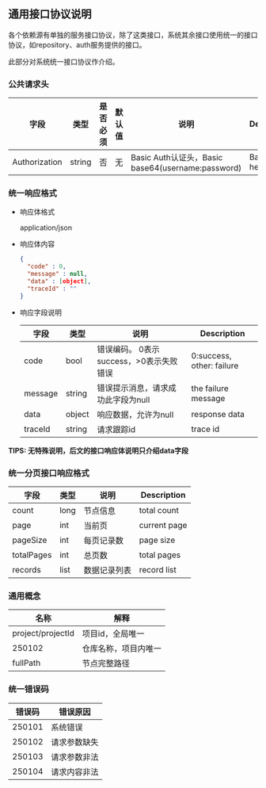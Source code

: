## 通用接口协议说明

各个依赖源有单独的服务接口协议，除了这类接口，系统其余接口使用统一的接口协议，如repository、auth服务提供的接口。

此部分对系统统一接口协议作介绍。

### 公共请求头

| 字段          | 类型   | 是否必须 | 默认值 | 说明                                              | Description       |
| ------------- | ------ | -------- | ------ | ------------------------------------------------- | ----------------- |
| Authorization | string | 否       | 无     | Basic Auth认证头，Basic base64(username:password) | Basic Auth header |

### 统一响应格式

- 响应体格式

  application/json

- 响应体内容

  ```json
  {
    "code" : 0,
    "message" : null,
    "data" : [object],
    "traceId" : ""
  }
  ```

- 响应字段说明

  | 字段    | 类型   | 说明                                    | Description               |
  | ------- | ------ | --------------------------------------- | ------------------------- |
  | code    | bool   | 错误编码。 0表示success，>0表示失败错误 | 0:success, other: failure |
  | message | string | 错误提示消息，请求成功此字段为null      | the failure message       |
  | data    | object | 响应数据，允许为null                    | response data             |
  | traceId | string | 请求跟踪id                              | trace id                  |


**TIPS: 无特殊说明，后文的接口响应体说明只介绍data字段**

### 统一分页接口响应格式

| 字段       | 类型 | 说明         | Description  |
| ---------- | ---- | ------------ | ------------ |
| count      | long | 节点信息     | total count  |
| page       | int  | 当前页       | current page |
| pageSize   | int  | 每页记录数   | page size    |
| totalPages | int  | 总页数       | total pages  |
| records    | list | 数据记录列表 | record list  |

### 通用概念

| 名称              | 解释                 |
| ----------------- | -------------------- |
| project/projectId | 项目id，全局唯一     |
| 250102            | 仓库名称，项目内唯一 |
| fullPath          | 节点完整路径         |

### 统一错误码

| 错误码 | 错误原因     |
| ------ | ------------ |
| 250101 | 系统错误     |
| 250102 | 请求参数缺失 |
| 250103 | 请求参数非法 |
| 250104 | 请求内容非法 |